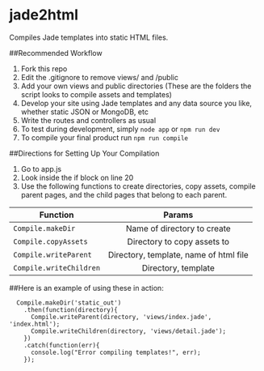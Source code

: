 # jade2html
Compiles Jade templates into static HTML files.

##Recommended Workflow

1. Fork this repo
2. Edit the .gitignore to remove views/ and /public
3. Add your own views and public directories (These are the folders the script looks to compile assets and templates)
4. Develop your site using Jade templates and any data source you like, whether static JSON or MongoDB, etc
5. Write the routes and controllers as usual
6. To test during development, simply `node app` or `npm run dev`
7. To compile your final product run `npm run compile`

##Directions for Setting Up Your Compilation

1. Go to app.js
2. Look inside the if block on line 20
3. Use the following functions to create directories, copy assets, compile parent pages, and the child pages that belong to each parent.

| Function                | Params        |
| ----------------------- | :-------------------------------------:|
| `Compile.makeDir`       | Name of directory to create            |
| `Compile.copyAssets`    | Directory to copy assets to            |
| `Compile.writeParent`   | Directory, template, name of html file |
| `Compile.writeChildren` | Directory, template                    |


##Here is an example of using these in action:

```
  Compile.makeDir('static_out')
    .then(function(directory){
      Compile.writeParent(directory, 'views/index.jade', 'index.html');
      Compile.writeChildren(directory, 'views/detail.jade');
    })
    .catch(function(err){
      console.log("Error compiling templates!", err);
    });

```
